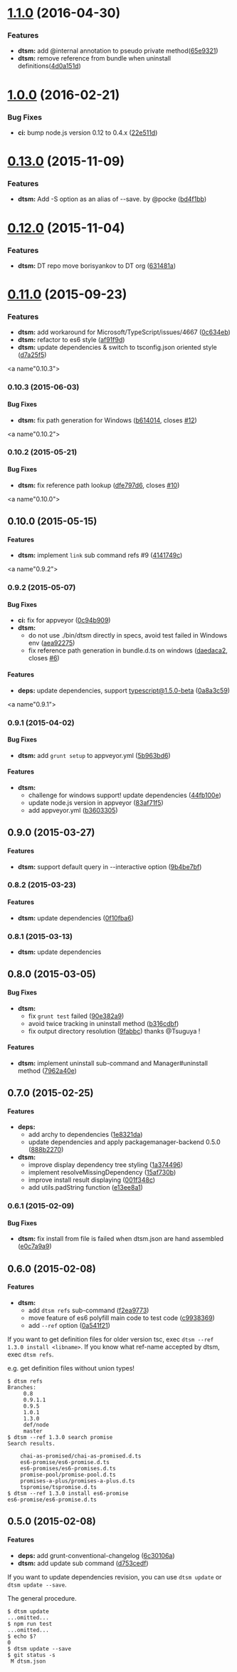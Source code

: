 <a name="1.1.0"></a>
# [1.1.0](https://github.com/vvakame/dtsm/compare/v1.0.0...v1.1.0) (2016-04-30)


### Features

* **dtsm:** add @internal annotation to pseudo private method([65e9321](https://github.com/vvakame/dtsm/commit/65e9321))
* **dtsm:** remove reference from bundle when uninstall definitions([4d0a151d](https://github.com/vvakame/dtsm/commit/4d0a151d))


<a name="1.0.0"></a>
# [1.0.0](https://github.com/vvakame/dtsm/compare/v0.13.0...v1.0.0) (2016-02-21)


### Bug Fixes

* **ci:** bump node.js version 0.12 to 0.4.x ([22e511d](https://github.com/vvakame/dtsm/commit/22e511d))



<a name="0.13.0"></a>
# [0.13.0](https://github.com/vvakame/dtsm/compare/0.12.0...v0.13.0) (2015-11-09)


### Features

* **dtsm:** Add -S option as an alias of --save. by @pocke ([bd4f1bb](https://github.com/vvakame/dtsm/commit/bd4f1bb51f9185fac41b660fd1edbbb0c946008d))



<a name="0.12.0"></a>
# [0.12.0](https://github.com/vvakame/dtsm/compare/0.11.0...v0.12.0) (2015-11-04)


### Features

* **dtsm:** DT repo move borisyankov to DT org ([631481a](https://github.com/vvakame/dtsm/commit/631481a))



<a name="0.11.0"></a>
# [0.11.0](https://github.com/vvakame/dtsm/compare/0.10.3...v0.11.0) (2015-09-23)


### Features

* **dtsm:** add workaround for Microsoft/TypeScript/issues/4667 ([0c634eb](https://github.com/vvakame/dtsm/commit/0c634eb))
* **dtsm:** refactor to es6 style ([af91f9d](https://github.com/vvakame/dtsm/commit/af91f9d))
* **dtsm:** update dependencies & switch to tsconfig.json oriented style ([d7a25f5](https://github.com/vvakame/dtsm/commit/d7a25f5))



<a name"0.10.3"></a>
### 0.10.3 (2015-06-03)

#### Bug Fixes

* **dtsm:** fix path generation for Windows ([b614014](https://github.com/vvakame/dtsm/commit/b614014), closes [#12](https://github.com/vvakame/dtsm/issues/12))

<a name"0.10.2"></a>
### 0.10.2 (2015-05-21)


#### Bug Fixes

* **dtsm:** fix reference path lookup ([dfe797d6](https://github.com/vvakame/dtsm/commit/dfe797d6), closes [#10](https://github.com/vvakame/dtsm/issues/10))


<a name"0.10.0"></a>
## 0.10.0 (2015-05-15)


#### Features

* **dtsm:** implement `link` sub command refs #9 ([4141749c](https://github.com/vvakame/dtsm/commit/4141749c))


<a name"0.9.2"></a>
### 0.9.2 (2015-05-07)


#### Bug Fixes

* **ci:** fix for appveyor ([0c94b909](https://github.com/vvakame/dtsm/commit/0c94b909))
* **dtsm:**
  * do not use ./bin/dtsm directly in specs, avoid test failed in Windows env ([aea92275](https://github.com/vvakame/dtsm/commit/aea92275))
  * fix reference path generation in bundle.d.ts on windows ([daedaca2](https://github.com/vvakame/dtsm/commit/daedaca2), closes [#6](https://github.com/vvakame/dtsm/issues/6))


#### Features

* **deps:** update dependencies, support typescript@1.5.0-beta ([0a8a3c59](https://github.com/vvakame/dtsm/commit/0a8a3c59))


<a name"0.9.1"></a>
### 0.9.1 (2015-04-02)


#### Bug Fixes

* **dtsm:** add `grunt setup` to appveyor.yml ([5b963bd6](https://github.com/vvakame/dtsm/commit/5b963bd6))


#### Features

* **dtsm:**
  * challenge for windows support! update dependencies ([44fb100e](https://github.com/vvakame/dtsm/commit/44fb100e))
  * update node.js version in appveyor ([83af71f5](https://github.com/vvakame/dtsm/commit/83af71f5))
  * add appveyor.yml ([b3603305](https://github.com/vvakame/dtsm/commit/b3603305))


<a name="0.9.0"></a>
## 0.9.0 (2015-03-27)


#### Features

* **dtsm:** support default query in --interactive option ([9b4be7bf](https://github.com/vvakame/dtsm/commit/9b4be7bfc1512d641858a1ead61c028772a0bf6e))


<a name="0.8.2"></a>
### 0.8.2 (2015-03-23)


#### Features

* **dtsm:** update dependencies ([0f10fba6](https://github.com/vvakame/dtsm/commit/0f10fba676a9cf581125a8508b4853260e6d1c80))


<a name="0.8.1"></a>
### 0.8.1 (2015-03-13)

* **dtsm:** update dependencies

<a name="0.8.0"></a>
## 0.8.0 (2015-03-05)


#### Bug Fixes

* **dtsm:**
  * fix `grunt test` failed ([90e382a9](https://github.com/vvakame/dtsm/commit/90e382a9da822da54c034097d43f29251a058871))
  * avoid twice tracking in uninstall method ([b316cdbf](https://github.com/vvakame/dtsm/commit/b316cdbfe18edc5508aa45260fcff418681f9183))
  * fix output directory resolution ([9fabbc](https://github.com/vvakame/dtsm/commit/9fabbc071dccf4b8263dfa48db036dcedf49d766)) thanks @Tsuguya !

#### Features

* **dtsm:** implement uninstall sub-command and Manager#uninstall method ([7962a40e](https://github.com/vvakame/dtsm/commit/7962a40e0dd06c272f3a902d7206d7f320b856af))


<a name="0.7.0"></a>
## 0.7.0 (2015-02-25)


#### Features

* **deps:**
  * add archy to dependencies ([1e8321da](https://github.com/vvakame/dtsm/commit/1e8321da5eefe8c6616390c61d342fb0b0193a81))
  * update dependencies and apply packagemanager-backend 0.5.0 ([888b2270](https://github.com/vvakame/dtsm/commit/888b227080acaa761458d701d2ec1c4cf50d92a6))
* **dtsm:**
  * improve display dependency tree styling ([1a374496](https://github.com/vvakame/dtsm/commit/1a37449609bf7537e46fa472f16d385ffb8ef593))
  * implement resolveMissingDependency ([15af730b](https://github.com/vvakame/dtsm/commit/15af730b99457d9ba39584851c8917c3c515e8bf))
  * improve install result displaying ([001f348c](https://github.com/vvakame/dtsm/commit/001f348c700f6b6bee928eb2bb1913092590a057))
  * add utils.padString function ([e13ee8a1](https://github.com/vvakame/dtsm/commit/e13ee8a19b3154f5ceba7f1ffc4ef8a89af86857))


<a name="0.6.1"></a>
### 0.6.1 (2015-02-09)


#### Bug Fixes

* **dtsm:** fix install from file is failed when dtsm.json are hand assembled ([e0c7a9a9](https://github.com/vvakame/dtsm/commit/e0c7a9a98f7f3cc2b83462796242a8aa3f03d1f4))


<a name="0.6.0"></a>
## 0.6.0 (2015-02-08)


#### Features

* **dtsm:**
  * add `dtsm refs` sub-command ([f2ea9773](https://github.com/vvakame/dtsm/commit/f2ea9773897e0430049dd77ab44db2f27c71e835))
  * move feature of es6 polyfill main code to test code ([c9938369](https://github.com/vvakame/dtsm/commit/c99383697f10a8288aa87cdf9dde8640d09ce4ed))
  * add `--ref` option ([0a541f21](https://github.com/vvakame/dtsm/commit/0a541f21ce9ac9e0e50115e37898d347460a2e87))

If you want to get definition files for older version tsc, exec `dtsm --ref 1.3.0 install <libname>`.
If you know what ref-name accepted by dtsm, exec `dtsm refs`.

e.g. get definition files without union types!

```
$ dtsm refs
Branches:
	 0.8
	 0.9.1.1
	 0.9.5
	 1.0.1
	 1.3.0
	 def/node
	 master
$ dtsm --ref 1.3.0 search promise
Search results.

	chai-as-promised/chai-as-promised.d.ts
	es6-promise/es6-promise.d.ts
	es6-promises/es6-promises.d.ts
	promise-pool/promise-pool.d.ts
	promises-a-plus/promises-a-plus.d.ts
	tspromise/tspromise.d.ts
$ dtsm --ref 1.3.0 install es6-promise
es6-promise/es6-promise.d.ts
```

<a name="0.5.0"></a>
## 0.5.0 (2015-02-08)


#### Features

* **deps:** add grunt-conventional-changelog ([6c30106a](https://github.com/vvakame/dtsm/commit/6c30106a3aa7d86e167fc4609e80288f359c87c9))
* **dtsm:** add update sub command ([d753cedf](https://github.com/vvakame/dtsm/commit/d753cedfbb92bfcaa17c38947d1bda8fbb88134c))

If you want to update dependencies revision, you can use `dtsm update` or `dtsm update --save`.

The general procedure.

```
$ dtsm update
...omitted...
$ npm run test
...omitted...
$ echo $?
0
$ dtsm update --save
$ git status -s
 M dtsm.json
```
